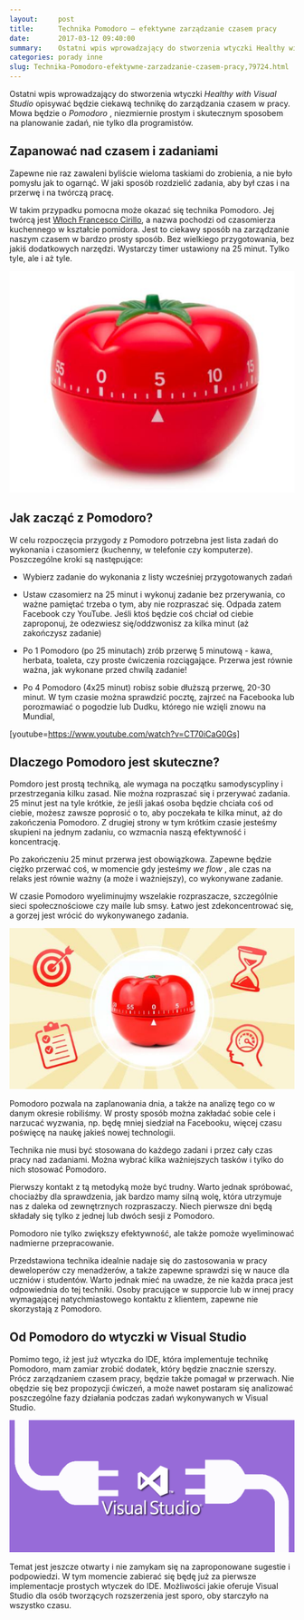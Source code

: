 ```yaml
---
layout:     post
title:      Technika Pomodoro — efektywne zarządzanie czasem pracy
date:       2017-03-12 09:40:00
summary:    Ostatni wpis wprowadzający do stworzenia wtyczki Healthy with Visual Studio opisywać będzie ciekawą technikę do zarządzania czasem w pracy. Mowa będzie o Pomodoro, niezmiernie prostym i skutecznym sposobem na planowanie zadań, nie tylko dla programistów.Zapanować nad czasem i zadaniamiZapewne nie raz zawaleni byliście wieloma taskiami do zrobienia, a nie było pomysłu jak to ogarnąć. W jaki sposób ...
categories: porady inne
slug: Technika-Pomodoro-efektywne-zarzadzanie-czasem-pracy,79724.html
---
```




Ostatni wpis wprowadzający do stworzenia wtyczki  *Healthy with Visual Studio*  opisywać będzie ciekawą technikę do zarządzania czasem w pracy. Mowa będzie o  *Pomodoro* , niezmiernie prostym i skutecznym sposobem na planowanie zadań, nie tylko dla programistów.


## Zapanować nad czasem i zadaniami

Zapewne nie raz zawaleni byliście wieloma taskiami do zrobienia, a nie było pomysłu jak to ogarnąć. W jaki sposób rozdzielić zadania, aby był czas i na przerwę i na twórczą pracę.

W takim przypadku pomocna może okazać się technika Pomodoro. Jej twórcą jest [Włoch Francesco Cirillo](https://cirillocompany.de/pages/pomodoro-technique), a nazwa pochodzi od czasomierza kuchennego w kształcie pomidora.  Jest to ciekawy sposób na zarządzanie naszym czasem w bardzo prosty sposób. Bez wielkiego przygotowania, bez jakiś dodatkowych narzędzi. Wystarczy timer ustawiony na 25 minut. Tylko tyle, ale i aż tyle. 


![desk](https://raw.githubusercontent.com/djfoxer/djfoxer.github.io/master/_img/2017-3-12-_20_/g_-_608x405_-_-_79724x20170312024440_0.jpg)



## Jak zacząć z Pomodoro?

W celu rozpoczęcia przygody z Pomodoro potrzebna jest lista zadań do wykonania i czasomierz (kuchenny, w telefonie czy komputerze). Poszczególne kroki są następujące:



  * Wybierz zadanie do wykonania z listy wcześniej przygotowanych zadań


  * Ustaw czasomierz na 25 minut i wykonuj zadanie bez przerywania, co ważne pamiętać trzeba o tym, aby nie rozpraszać się. Odpada zatem Facebook czy YouTube. Jeśli ktoś będzie coś chciał od ciebie zaproponuj, że odezwiesz się/oddzwonisz za kilka minut (aż zakończysz zadanie)


  * Po 1 Pomodoro (po 25 minutach) zrób przerwę 5 minutową - kawa, herbata, toaleta,  czy proste ćwiczenia rozciągające. Przerwa jest równie ważna, jak wykonane przed chwilą zadanie!


  * Po 4 Pomodoro (4x25 minut) robisz sobie dłuższą przerwę, 20-30 minut. W tym czasie można sprawdzić pocztę, zajrzeć na Facebooka lub porozmawiać o pogodzie lub Dudku, którego nie wzięli znowu na Mundial, 



[youtube=https://www.youtube.com/watch?v=CT70iCaG0Gs]



## Dlaczego Pomodoro jest skuteczne?

Pomdoro jest prostą techniką, ale wymaga na początku samodyscypliny i przestrzegania kilku zasad. Nie można rozpraszać się i przerywać zadania. 25 minut jest na tyle krótkie, że jeśli jakaś osoba będzie chciała coś od ciebie, możesz zawsze poprosić o to, aby poczekała te kilka minut, aż do zakończenia Pomodoro. Z drugiej strony w tym krótkim czasie jesteśmy skupieni na jednym zadaniu, co wzmacnia naszą efektywność i koncentrację.

Po zakończeniu 25 minut przerwa jest obowiązkowa. Zapewne będzie ciężko przerwać coś, w momencie gdy jesteśmy  *we flow* , ale czas na relaks jest równie ważny (a może i ważniejszy), co wykonywane zadanie.

W czasie Pomodoro wyeliminujmy wszelakie rozpraszacze, szczególnie sieci społecznościowe czy maile lub smsy. Łatwo jest zdekoncentrować się, a gorzej jest wrócić do wykonywanego zadania.


![desk](https://raw.githubusercontent.com/djfoxer/djfoxer.github.io/master/_img/2017-3-12-_20_/g_-_608x405_-_-_79724x20170312024550_0.jpg)


Pomodoro pozwala na zaplanowania dnia, a także na analizę tego co w danym okresie robiliśmy. W prosty sposób można zakładać sobie cele i narzucać wyzwania, np. będę mniej siedział na Facebooku, więcej czasu poświęcę na naukę jakieś nowej technologii. 

Technika nie musi być stosowana do każdego zadani i przez cały czas pracy nad zadaniami. Można wybrać kilka ważniejszych tasków i tylko do nich stosować Pomodoro.

Pierwszy kontakt z tą metodyką może być trudny. Warto jednak spróbować, chociażby dla sprawdzenia, jak bardzo mamy silną wolę, która utrzymuje nas z daleka od zewnętrznych  rozpraszaczy. Niech pierwsze dni będą składały się tylko z jednej lub dwóch sesji z Pomodoro.

Pomodoro nie tylko zwiększy efektywność, ale także pomoże wyeliminować nadmierne przepracowanie. 

Przedstawiona technika idealnie nadaje się do zastosowania w pracy deweloperów czy menadżerów, a także zapewne sprawdzi się w nauce dla uczniów i studentów. Warto jednak mieć na uwadze, że nie każda praca jest odpowiednia do tej techniki. Osoby pracujące w supporcie lub w innej pracy wymagającej natychmiastowego kontaktu z klientem, zapewne nie skorzystają z Pomodoro.


## Od Pomodoro do wtyczki w Visual Studio

Pomimo tego, iż jest już wtyczka do IDE, która implementuje technikę Pomodoro, mam zamiar zrobić dodatek, który będzie znacznie szerszy. Prócz zarządzaniem czasem pracy, będzie także pomagał w przerwach. Nie obędzie się bez propozycji ćwiczeń, a może nawet postaram się analizować poszczególne fazy działania podczas zadań wykonywanych w Visual Studio.


![desk](https://raw.githubusercontent.com/djfoxer/djfoxer.github.io/master/_img/2017-3-12-_20_/g_-_608x405_-_-_79724x20170312024448_0.png)


Temat jest jeszcze otwarty i nie zamykam się na zaproponowane sugestie i podpowiedzi. W tym momencie zabierać się będę już za pierwsze implementacje prostych wtyczek do IDE. Możliwości jakie oferuje Visual Studio dla osób tworzących rozszerzenia jest sporo, oby starczyło na wszystko czasu.
